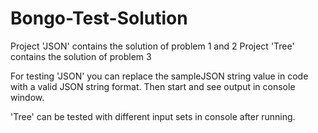 # Bongo-Test-Solution

Project 'JSON' contains the solution of problem 1 and 2
Project 'Tree' contains the solution of problem 3

For testing 'JSON' you can replace the sampleJSON string value in code with a valid JSON string format. Then start and see output in console window.

'Tree' can be tested with different input sets in console after running.
